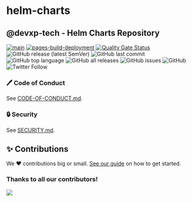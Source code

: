 # helm-charts

## @devxp-tech - Helm Charts Repository

[![main](https://github.com/devxp-tech/helm-charts/actions/workflows/main.yaml/badge.svg)](https://github.com/devxp-tech/helm-charts/actions/workflows/main.yaml)
[![pages-build-deployment](https://github.com/devxp-tech/helm-charts/actions/workflows/pages/pages-build-deployment/badge.svg)](https://github.com/devxp-tech/helm-charts/actions/workflows/pages/pages-build-deployment)
[![Quality Gate Status](https://sonar.devxp-tech.io/api/project_badges/measure?project=helm-charts&metric=alert_status&token=sqb_76ba4a0f313d6ec94b247f9758522cb2d13e981b)](https://sonar.devxp-tech.io/dashboard?id=helm-charts)
![GitHub release (latest SemVer)](https://img.shields.io/github/v/release/devxp-tech/helm-charts)
![GitHub last commit](https://img.shields.io/github/last-commit/devxp-tech/helm-charts)
![GitHub top language](https://img.shields.io/github/languages/top/devxp-tech/helm-charts)
![GitHub all releases](https://img.shields.io/github/downloads/devxp-tech/helm-charts/total)
![GitHub issues](https://img.shields.io/github/issues-raw/devxp-tech/helm-charts)
![GitHub](https://img.shields.io/github/license/devxp-tech/helm-charts)
![Twitter Follow](https://img.shields.io/twitter/follow/devxp_tech?style=social)

### 🖊️ Code of Conduct

See [CODE-OF-CONDUCT.md](.github/CODE-OF-CONDUCT.md).
### 🔒 Security

See [SECURITY.md](.github/SECURITY.md).

## ✨ Contributions

We ❤️ contributions big or small. [See our guide](contributing.md) on how to get started.

### Thanks to all our contributors!

<a href="https://github.com/devxp-tech/helm-charts/graphs/contributors">
  <img src="https://contrib.rocks/image?repo=devxp-tech/helm-charts" />
</a>
